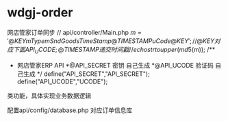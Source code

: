 ﻿# wdgj-order
网店管家订单同步
//   api/controller/Main.php
$m = '@KEYmTypemSndGoodsTimeStamp@TIMESTAMPuCode@KEY';
//@KEY 对应下面API_UCODE; @TIMESTAMP递交时间戳
//echo strtoupper(md5($m));
/**
 * 网店管家ERP API
 *@API_SECRET 密钥   自己生成
 *@API_UCODE  验证码 自己生成
*/
define("API_SECRET","API_SECRET");
define("API_UCODE","UCODE");


类功能，具体实现业务数据逻辑

配置api/config/database.php 对应订单信息库
